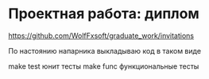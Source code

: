 # Проектная работа: диплом

https://github.com/WolfFxsoft/graduate_work/invitations

По настоянию напарника выкладываю код в таком виде

make test юнит тесты
make func функциональные тесты
